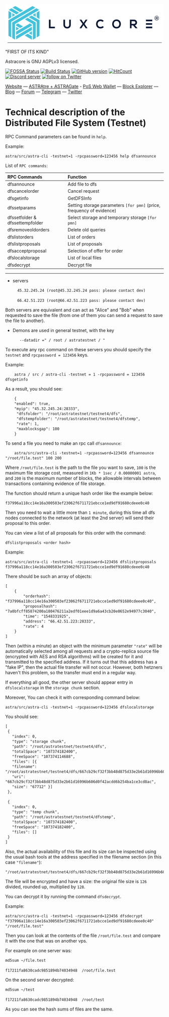 ![ASTRA Logo](../src/qt/res/images/astra_logo_horizontal.png)

"FIRST OF ITS KIND"

Astracore is GNU AGPLv3 licensed.


[![FOSSA Status](https://app.fossa.io/api/projects/git%2Bgithub.com%2F216k155%2Fastra.svg?type=shield)](https://app.fossa.io/projects/git%2Bgithub.com%2F216k155%2Fastra?ref=badge_shield) [![Build Status](https://travis-ci.org/ASTRA-Core/astra.svg?branch=master)](https://travis-ci.org/ASTRA-Core/astra) [![GitHub version](https://badge.fury.io/gh/ASTRA-Core%2Fastra.png)](https://badge.fury.io/gh/ASTRA-Core%2Fastra.png) [![HitCount](http://hits.dwyl.io/216k155/astra.svg)](http://hits.dwyl.io/216k155/astra)
<a href="https://discord.gg/A6YW6uh"><img src="https://discordapp.com/api/guilds/364500397999652866/embed.png" alt="Discord server" /></a> <a href="https://twitter.com/intent/follow?screen_name=ASTRA_COIN"><img src="https://img.shields.io/twitter/follow/ASTRA_COIN.svg?style=social&logo=twitter" alt="follow on Twitter"></a>
                                                                                                                                                     
[Website](https://astracore.io) — [ASTRAtre + ASTRAGate](https://github.com/ASTRA-Core/astratre) - [PoS Web Wallet](https://astra.poswallet.io) — [Block Explorer](https://explorer.astracore.io/) — [Blog](https://reddit.com/r/ASTRACoin) — [Forum](https://bitcointalk.org/index.php?topic=2254046.0) — [Telegram](https://t.me/ASTRAcoinOfficialChat) — [Twitter](https://twitter.com/ASTRA_Coin)

Technical description of the Distributed File System (Testnet)
=================================

RPC Command parameters can be found in `help`.

Example:

    astra/src/astra-cli -testnet=1 -rpcpassword=123456 help dfsannounce

List of `RPC commands`:

| RPC Commands | Function |
|:-----------|:-----------|
| dfsannounce | Add file to dfs |
| dfscancelorder | Cancel request |
| dfsgetinfo | GetDFSInfo |
| dfssetparams | Setting storage parameters `[for pmn]` (price, frequency of evidence) |
| dfssetfolder & dfssettempfolder | Select storage and temporary storage `[for pmn]` |
| dfsremoveoldorders | Delete old queries |
| dfslistorders | List of orders | 
| dfslistproposals | List of proposals |
| dfsacceptproposal | Selection of offer for order |
| dfslocalstorage | List of local files |
| dfsdecrypt | Decrypt file |

---------------------------------------------------------------------

* servers 

        45.32.245.24 (root@45.32.245.24 pass: please contact dev)
    
        66.42.51.223 (root@66.42.51.223 pass: please contact dev)
         
Both servers are equivalent and can act as "Alice" and "Bob" when requested to save the file (from one of them you can send a request to save the file to another).

* Demons are used in general testnet, with the key 

         --datadir =" / root / astratestnet / "

To execute any rpc command on these servers you should specify the `testnet` and `rpcpassword = 123456` keys.

Example: 

        astra / src / astra-cli -testnet = 1 -rpcpassword = 123456 dfsgetinfo

As a result, you should see:

        {
        "enabled": true,
        "myip": "45.32.245.24:28333",
         "dfsfolder": "/root/astratestnet/testnet4/dfs",
         "dfstempfolder": "/root/astratestnet/testnet4/dfstemp",
         "rate": 1,
         "maxblocksgap": 100
        }

To send a file you need to make an rpc call `dfsannounce`:

        astra/src/astra-cli -testnet=1 -rpcpassword=123456 dfsannounce "/root/file.test" 100 200

Where `/root/file.test` is the path to the file you want to save, `100` is the maximum file storage cost, measured in `1Kb * 1sec / 0.00000001 astra`, and `200` is the maximum number of blocks, the allowable intervals between transactions containing evidence of file storage.

The function should return a unique hash order like the example below:

    f37996a118cc14e16a300503ef23062f6711721ebcce1ed9df91680cdeee0c40

Then you need to wait a little more than `1 minute`, during this time all dfs nodes connected to the network (at least the 2nd server) will send their proposal to this order.

You can view a list of all proposals for this order with the command: 
        
    dfslistproposals <order hash> 
    
Example:
 
    astra/src/astra-cli -testnet=1 -rpcpassword=123456 dfslistproposals f37996a118cc14e16a300503ef23062f6711721ebcce1ed9df91680cdeee0c40 

There should be such an array of objects:
    
    [
        {
            "orderhash": "f37996a118cc14e16a300503ef23062f6711721ebcce1ed9df91680cdeee0c40",
            "proposalhash": "7a0bfcff85874200a180476211a2edf01eee1d9a6a43cb20e0652e94977c3040",
            "time": "1548331925",
            "address": "66.42.51.223:28333",
            "rate": 4
        }
    ]

Then (within a minute) an object with the minimum parameter `"rate"` will be automatically selected among all requests and a crypto-replica source file (encrypted with AES and RSA algorithms) will be created for it and transmitted to the specified address. If it turns out that this address has a "fake IP", then the actual file transfer will not occur. However, both hetzners haven't this problem, so the transfer must end in a regular way.

If everything all good, the other server should appear entry in `dfslocalstorage` in the `storage chunk` section. 

Moreover, You can check it with corresponding command below: 

    astra/src/astra-cli -testnet=1 -rpcpassword=123456 dfslocalstorage

You should see:

    [
     {
       "index": 0,
       "type": "storage chunk",
       "path": "/root/astratestnet/testnet4/dfs",
       "totalSpace": "107374182400",
       "freeSpace": "107374114688",
       "files": [{
       "filename": "/root/astratestnet/testnet4/dfs/667cb29cf32f3bb48d875d33e2b61d16996b606d0f42acdd6b254ba1ce3cd8ac_1548331987.astrafs",
       "uri": "667cb29cf32f3bb48d875d33e2b61d16996b606d0f42acdd6b254ba1ce3cd8ac",
       "size": "67712" }]
     }, 
     
     {
       "index": 0,
       "type": "temp chunk",
       "path": "/root/astratestnet/testnet4/dfstemp",
       "totalSpace": "107374182400",
       "freeSpace": "107374182400",
       "files": []
     }
    ]

Also, the actual availability of this file and its size can be inspected using the usual bash tools at the address specified in the filename section (in this case `"filename"`):

    "/root/astratestnet/testnet4/dfs/667cb29cf32f3bb48d875d33e2b61d16996b606d0f42acdd6b254ba1ce3cd8ac_1548331987.astrafs")

The file will be encrypted and have a size: the original file size is `126` divided, rounded up, multiplied by `128`.

You can decrypt it by running the command `dfsdecrypt`. 

Example:

    astra/src/astra-cli -testnet=1 -rpcpassword=123456 dfsdecrypt "f37996a118cc14e16a300503ef23062f6711721ebcce1ed9df91680cdeee0c40" "/root/file.test"

Then you can look at the contents of the file `/root/file.test` and compare it with the one that was on another vps.

For example on one server was:

    md5sum ~/file.test 

    f17211fa8630cadc9851894b74034948  /root/file.test

On the second server decrypted:

    md5sum ~/test
    
    f17211fa8630cadc9851894b74034948  /root/test

As you can see the hash sums of files are the same.


